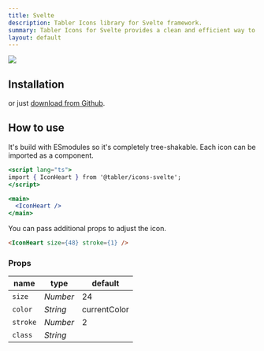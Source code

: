 ```yaml
---
title: Svelte
description: Tabler Icons library for Svelte framework.
summary: Tabler Icons for Svelte provides a clean and efficient way to use Tabler's comprehensive icon set in Svelte applications, helping developers deliver polished, user-friendly designs.
layout: default
---
```


![](/docs/icons/package-svelte.png)


## Installation

<TabsPackage name="@tabler/icons-svelte" />

or just [download from Github](https://github.com/tabler/tabler-icons/releases).

## How to use

It's build with ESmodules so it's completely tree-shakable. Each icon can be imported as a component.

```jsx
<script lang="ts">
import { IconHeart } from '@tabler/icons-svelte';
</script>

<main>
  <IconHeart />
</main>
```

You can pass additional props to adjust the icon.

```html
<IconHeart size={48} stroke={1} />
```

### Props

| name          | type     | default      |
| ------------- | -------- | ------------ |
| `size`        | _Number_ | 24           |
| `color`       | _String_ | currentColor |
| `stroke`      | _Number_ | 2            |
| `class`       | _String_ |              |
